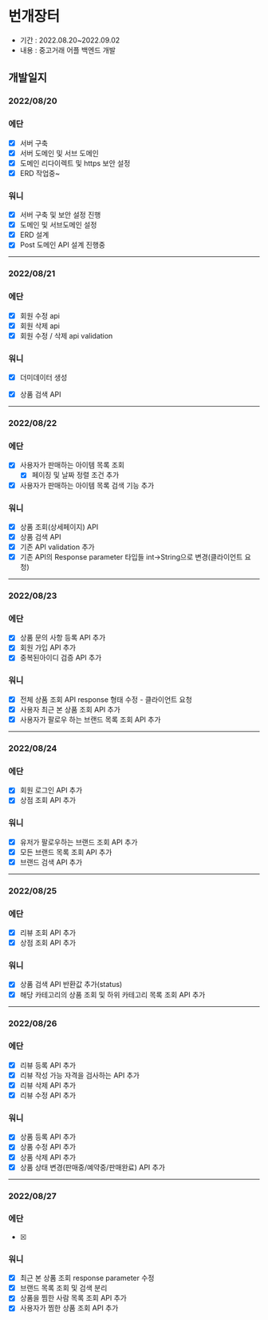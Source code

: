 # 번개장터 
+ 기간 : 2022.08.20~2022.09.02
+ 내용 : 중고거래 어플 백엔드 개발

## 개발일지
###  2022/08/20
### 에단
- [x] 서버 구축
- [x] 서버 도메인 및 서브 도메인
- [x] 도메인 리다이렉트 및 https 보안 설정
- [x] ERD 작업중~ 

### 워니
- [x] 서버 구축 및 보안 설정 진행
- [x] 도메인 및 서브도메인 설정
- [x] ERD 설계
- [x] Post 도메인 API 설계 진행중
---
###  2022/08/21
### 에단
- [x] 회원 수정 api
- [x] 회원 삭제 api
- [x] 회원 수정 / 삭제 api validation

### 워니
- [x] 더미데이터 생성
- [x] 상품 검색 API


---
###  2022/08/22
### 에단
- [x] 사용자가 판매하는 아이템 목록 조회
  - [x] 페이징 및 날짜 정렬 조건 추가
- [x] 사용자가 판매하는 아이템 목록 검색 기능 추가

### 워니
- [x] 상품 조회(상세페이지) API
- [x] 상품 검색 API
- [x] 기존 API validation 추가
- [x] 기존 API의 Response parameter 타입들 int->String으로 변경(클라이언트 요청)
---
###  2022/08/23
### 에단
- [x] 상품 문의 사항 등록 API 추가
- [x] 회원 가입 API 추가
- [x] 중복된아이디 검증 API 추가

### 워니
- [x] 전체 상품 조회 API response 형태 수정 - 클라이언트 요청
- [x] 사용자 최근 본 상품 조회 API 추가
- [x] 사용자가 팔로우 하는 브랜드 목록 조회 API 추가
---
###  2022/08/24
### 에단
- [x] 회원 로그인 API 추가
- [x] 상점 조회 API 추가

### 워니
- [x] 유저가 팔로우하는 브랜드 조회 API 추가
- [x] 모든 브랜드 목록 조회 API 추가
- [x] 브랜드 검색 API 추가
---
###  2022/08/25
### 에단
- [x] 리뷰 조회 API 추가
- [x] 상점 조회 API 추가

### 워니
- [x] 상품 검색 API 반환값 추가(status)
- [x] 해당 카테고리의 상품 조회 및 하위 카테고리 목록 조회 API 추가
---
###  2022/08/26
### 에단
- [x] 리뷰 등록 API 추가
- [x] 리뷰 작성 가능 자격을 검사하는 API 추가
- [x] 리뷰 삭제 API 추가
- [x] 리뷰 수정 API 추가

### 워니
- [x] 상품 등록 API 추가
- [x] 상품 수정 API 추가
- [x] 상품 삭제 API 추가
- [x] 상품 상태 변경(판매중/예약중/판매완료) API 추가

---
###  2022/08/27
### 에단
- [x]

### 워니
- [x] 최근 본 상품 조회 response parameter 수정
- [x] 브랜드 목록 조회 및 검색 분리
- [x] 상품을 찜한 사람 목록 조회 API 추가
- [x] 사용자가 찜한 상품 조회 API 추가